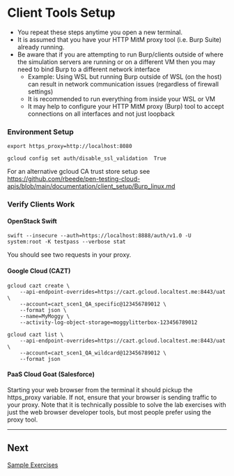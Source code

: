# Client Tools Setup

- You repeat these steps anytime you open a new terminal.
- It is assumed that you have your HTTP MitM proxy tool (i.e. Burp Suite) already running.
- Be aware that if you are attempting to run Burp/clients outside of where the simulation servers are running or on a different VM then you may need to bind Burp to a different network interface
  - Example: Using WSL but running Burp outside of WSL (on the host) can result in network communication issues (regardless of firewall settings)
  - It is recommended to run everything from inside your WSL or VM
  - It may help to configure your HTTP MitM proxy (Burp) tool to accept connections on all interfaces and not just loopback

### Environment Setup

```shell
export https_proxy=http://localhost:8080

gcloud config set auth/disable_ssl_validation  True
```

For an alternative gcloud CA trust store setup see https://github.com/rbeede/pen-testing-cloud-apis/blob/main/documentation/client_setup/Burp_linux.md

### Verify Clients Work

#### OpenStack Swift

```shell
swift --insecure --auth=https://localhost:8888/auth/v1.0 -U system:root -K testpass --verbose stat
```

You should see two requests in your proxy.

#### Google Cloud (CAZT)

```shell
gcloud cazt create \
    --api-endpoint-overrides=https://cazt.gcloud.localtest.me:8443/uat \
    --account=cazt_scen1_QA_specific@123456789012 \
    --format json \
    --name=MyMoggy \
    --activity-log-object-storage=moggylitterbox-123456789012

gcloud cazt list \
    --api-endpoint-overrides=https://cazt.gcloud.localtest.me:8443/uat \
    --account=cazt_scen1_QA_wildcard@123456789012 \
    --format json
```

#### PaaS Cloud Goat (Salesforce)

Starting your web browser from the terminal it should pickup the https_proxy variable. If not, ensure that your browser is sending traffic to your proxy. Note that it is technically possible to solve the lab exercises with just the web browser developer tools, but most people prefer using the proxy tool.

---

## Next

[Sample Exercises](exercises.md)
